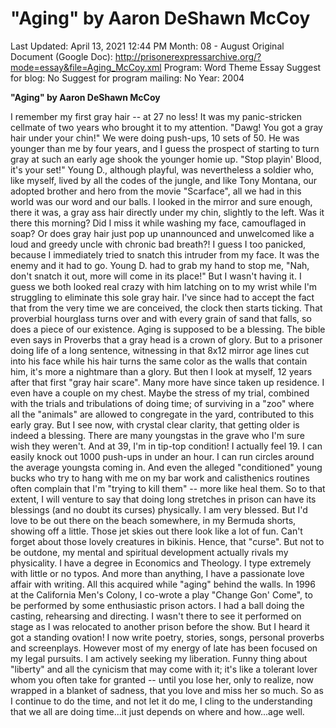 # "Aging" by Aaron DeShawn McCoy

Last Updated: April 13, 2021 12:44 PM
Month: 08 - August
Original Document (Google Doc): http://prisonerexpressarchive.org/?mode=essay&file=Aging_McCoy.xml
Program: Word Theme Essay
Suggest for blog: No
Suggest for program mailing: No
Year: 2004

**"Aging" by Aaron DeShawn McCoy**

I remember my first gray hair -- at 27 no less! It was my panic-stricken cellmate of two years who brought it to my attention. "Dawg! You got a gray hair under your chin!" We were doing push-ups, 10 sets of 50.
He was younger than me by four years, and I guess the prospect of starting to turn gray at such an early age shook the younger homie up. "Stop playin' Blood, it's your set!" Young D., although playful, was nevertheless a soldier who, like myself, lived by all the codes of the jungle, and like Tony Montana, our adopted brother and hero from the movie "Scarface", all we had in this world was our word and our balls.
I looked in the mirror and sure enough, there it was, a gray ass hair directly under my chin, slightly to the left. Was it there this morning? Did I miss it while washing my face, camouflaged in soap? Or does gray hair just pop up unannounced and unwelcomed like a loud and greedy uncle with chronic bad breath?!
I guess I too panicked, because I immediately tried to snatch this intruder from my face. It was the enemy and it had to go. Young D. had to grab my hand to stop me, "Nah, don't snatch it out, more will come in its place!" But I wasn't having it. I guess we both looked real crazy with him latching on to my wrist while I'm struggling to eliminate this sole gray hair.
I've since had to accept the fact that from the very time we are conceived, the clock then starts ticking. That proverbial hourglass turns over and with every grain of sand that falls, so does a piece of our existence.
Aging is supposed to be a blessing. The bible even says in Proverbs that a gray head is a crown of glory. But to a prisoner doing life of a long sentence, witnessing in that 8x12 mirror age lines cut into his face while his hair turns the same color as the walls that contain him, it's more a nightmare than a glory.
But then I look at myself, 12 years after that first "gray hair scare". Many more have since taken up residence. I even have a couple on my chest. Maybe the stress of my trial, combined with the trials and tribulations of doing time; of surviving in a "zoo" where all the "animals" are allowed to congregate in the yard, contributed to this early gray. But I see now, with crystal clear clarity, that getting older is indeed a blessing. There are many youngstas in the grave who I'm sure wish they weren't.
And at 39, I'm in tip-top condition! I actually feel 19. I can easily knock out 1000 push-ups in under an hour. I can run circles around the average youngsta coming in. And even the alleged "conditioned" young bucks who try to hang with me on my bar work and calisthenics routines often complain that I'm "trying to kill them" -- more like heal them.
So to that extent, I will venture to say that doing long stretches in prison can have its blessings (and no doubt its curses) physically. I am very blessed. But I'd love to be out there on the beach somewhere, in my Bermuda shorts, showing off a little. Those jet skies out there look like a lot of fun. Can't forget about those lovely creatures in bikinis. Hence, that "curse".
But not to be outdone, my mental and spiritual development actually rivals my physicality. I have a degree in Economics and Theology. I type extremely with little or no typos. And more than anything, I have a passionate love affair with writing. All this acquired while "aging" behind the walls.
In 1996 at the California Men's Colony, I co-wrote a play "Change Gon' Come", to be performed by some enthusiastic prison actors. I had a ball doing the casting, rehearsing and directing. I wasn't there to see it performed on stage as I was relocated to another prison before the show. But I heard it got a standing ovation!
I now write poetry, stories, songs, personal proverbs and screenplays. However most of my energy of late has been focused on my legal pursuits. I am actively seeking my liberation. Funny thing about "liberty" and all the cynicism that may come with it; it's like a tolerant lover whom you often take for granted -- until you lose her, only to realize, now wrapped in a blanket of sadness, that you love and miss her so much.
So as I continue to do the time, and not let it do me, I cling to the understanding that we all are doing time...it just depends on where and how...age well.